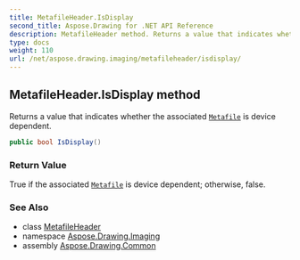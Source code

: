 ```yaml
---
title: MetafileHeader.IsDisplay
second_title: Aspose.Drawing for .NET API Reference
description: MetafileHeader method. Returns a value that indicates whether the associated Metafile is device dependent
type: docs
weight: 110
url: /net/aspose.drawing.imaging/metafileheader/isdisplay/
---
```

## MetafileHeader.IsDisplay method

Returns a value that indicates whether the associated [`Metafile`](../../metafile/) is device dependent.

```csharp
public bool IsDisplay()
```

### Return Value

True if the associated [`Metafile`](../../metafile/) is device dependent; otherwise, false.

### See Also

* class [MetafileHeader](../)
* namespace [Aspose.Drawing.Imaging](../../metafileheader/)
* assembly [Aspose.Drawing.Common](../../../)


